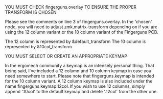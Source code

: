 YOU MUST CHECK fingerguns.overlay TO ENSURE THE PROPER TRANSFORM IS CHOSEN

Please see the comments on line 3 of fingerguns.overlay.  In the 'chosen' node, you will need to adjust zmk,matrix-transform depending on if you are using the 12 column variant or the 10 column variant of the Fingerguns PCB.

The 12 column is represented by &default_transform
The 10 column is represented by &10col_transform


YOU MUST SELECT OR CREATE AN APPROPRIATE KEYMAP

In the ergomech community a keymap is an intensely personal thing.  That being said, I've included a 12 column and 10 column keymap in case you need somewhere to start.  Please note that fingerguns.keymap is intended for the 10 column variant.  A 12 column keymap is also included under the name fingerguns.keymap.12col.  If you wish to use 12 columns, simply append '.10col' to the default keymap and delete '.12col' from the other one.